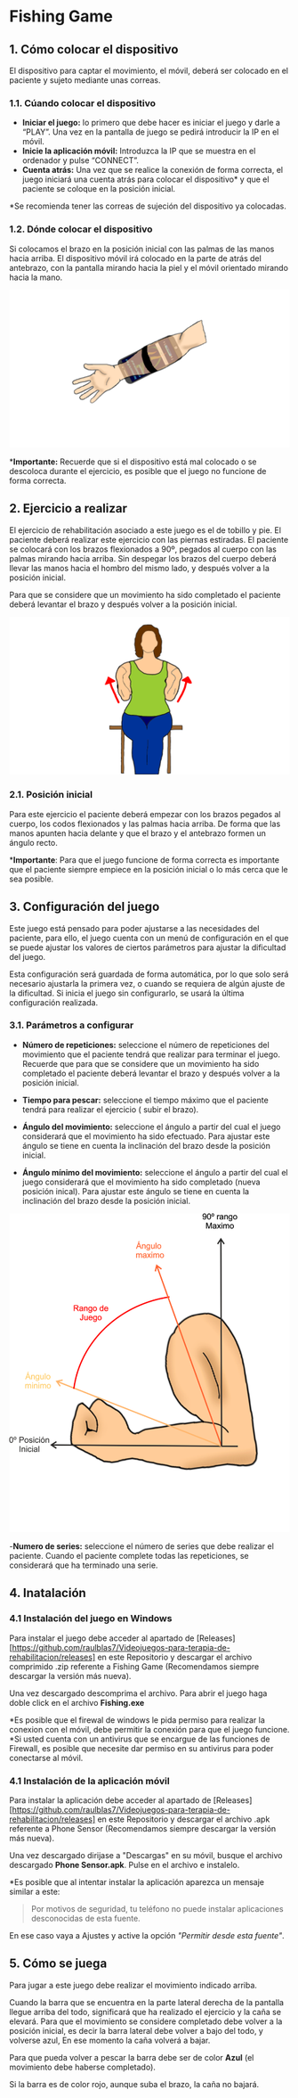 # Fishing Game
## 1. Cómo colocar el dispositivo
El dispositivo para captar el movimiento, el móvil, deberá ser colocado en el paciente y sujeto mediante unas correas.
### 1.1. Cúando colocar el dispositivo
- **Iniciar el juego:**  lo primero que debe hacer es iniciar el juego y darle a “PLAY”. Una vez en la pantalla de juego se pedirá introducir la IP en el móvil.
- **Inicie la aplicación móvil:**  Introduzca la IP que se muestra en el ordenador y pulse “CONNECT”.
- **Cuenta atrás:**  Una vez que se realice la conexión de forma correcta, el juego iniciará una cuenta atrás para colocar el dispositivo* y que el paciente se coloque en la posición inicial.

*Se recomienda tener las correas de sujeción del dispositivo ya colocadas.

### 1.2. Dónde colocar el dispositivo
Si colocamos el brazo en la posición inicial con las palmas de las manos hacia arriba.
El dispositivo móvil irá colocado en la parte de atrás del antebrazo, con la pantalla mirando hacia la piel y el móvil orientado mirando hacia la mano.

![Imagen colocación dispositivo](https://github.com/raulblas7/Videojuegos-para-terapia-de-rehabilitacion/blob/main/Imagenes/Dispositivo%20brazo%20fishing.png)

***Importante:** Recuerde que si el dispositivo está mal colocado o se descoloca durante el ejercicio, es posible que el juego no funcione de forma correcta.

## 2. Ejercicio a realizar

El ejercicio de rehabilitación asociado a este juego es el de tobillo y pie.
El paciente deberá realizar este ejercicio con las piernas estiradas.
El paciente se colocará con los brazos flexionados a 90º, pegados al cuerpo con las palmas mirando hacia arriba. Sin despegar los brazos del cuerpo deberá llevar las manos hacia el hombro del mismo lado, y después volver a la posición inicial.

 Para que se considere que un movimiento ha sido completado el paciente deberá levantar el brazo y después volver a la posición inicial.

![Imagen Ejercicio ](https://github.com/raulblas7/Videojuegos-para-terapia-de-rehabilitacion/blob/main/Imagenes/Ejercicio%20codo.png)

 ### 2.1. Posición inicial
 Para este ejercicio el paciente deberá empezar con los brazos pegados al cuerpo, los codos flexionados y las palmas hacia arriba. De forma que las manos apunten hacia delante y que el brazo y el antebrazo formen un ángulo recto.

***Importante**: Para que el juego funcione de forma correcta es importante que el paciente siempre empiece en la posición inicial o lo más cerca que le sea posible.

## 3. Configuración del juego
Este juego está pensado para poder ajustarse a las necesidades del paciente, para ello, el juego cuenta con un menú de configuración en el que se puede ajustar los valores de ciertos parámetros para ajustar la dificultad del juego.

Esta configuración será guardada de forma automática, por lo que solo será necesario ajustarla la primera vez, o cuando se requiera de algún ajuste de la dificultad.
Si inicia el juego sin configurarlo, se usará la última configuración realizada.

### 3.1. Parámetros a configurar

 - **Número de repeticiones:** seleccione el número de repeticiones del movimiento que el paciente tendrá que realizar para terminar el juego. Recuerde que para que se considere que un movimiento ha sido completado el paciente deberá levantar el brazo y después volver a la posición inicial.

  - **Tiempo para pescar:**  seleccione el tiempo máximo que el paciente tendrá para realizar el ejercicio ( subir el brazo).

  - **Ángulo del movimiento:**  seleccione el ángulo a partir del cual el juego considerará que el movimiento ha sido efectuado.
Para ajustar este ángulo se tiene en cuenta la inclinación del brazo desde la posición inicial.

  - **Ángulo mínimo del movimiento:**  seleccione el ángulo a partir del cual el juego considerará que el movimiento ha sido completado (nueva posición inical).
Para ajustar este ángulo se tiene en cuenta la inclinación del brazo desde la posición inicial.

![Imagen Rango movimiento ](https://github.com/raulblas7/Videojuegos-para-terapia-de-rehabilitacion/blob/main/Imagenes/Rango%20Ejer%20Fishing.png)

-**Numero de series:** seleccione el número de series que debe realizar el paciente.
Cuando el paciente complete todas las repeticiones, se considerará que ha terminado una serie.

## 4. Inatalación

### 4.1 Instalación del juego en Windows
Para instalar el juego debe acceder al apartado de [Releases][https://github.com/raulblas7/Videojuegos-para-terapia-de-rehabilitacion/releases] en este Repositorio y descargar el archivo comprimido .zip referente a Fishing Game (Recomendamos siempre descargar la versión más nueva).

Una vez descargado descomprima el archivo.
Para abrir el juego haga doble click en el archivo **Fishing.exe**

*Es posible que el firewal de windows le pida permiso para realizar la conexion con el móvil, debe permitir la conexión para que el juego funcione.
*Si usted cuenta con un antivirus que se encargue de las funciones de Firewall, es posible que necesite dar permiso en su antivirus para poder conectarse al móvil.

### 4.1 Instalación de la aplicación móvil

Para instalar la aplicación debe acceder al apartado de [Releases][https://github.com/raulblas7/Videojuegos-para-terapia-de-rehabilitacion/releases] en este Repositorio y descargar el archivo .apk referente a Phone Sensor (Recomendamos siempre descargar la versión más nueva).

Una vez descargado dirijase a "Descargas" en su móvil, busque el archivo descargado **Phone Sensor.apk**.
Pulse en el archivo e instalelo.

*Es posible que al intentar instalar la aplicación aparezca un mensaje similar a este: 
> Por motivos de seguridad, tu teléfono no puede instalar aplicaciones desconocidas de esta fuente.

En ese caso vaya a Ajustes y active la opción *"Permitir desde esta fuente"*.

## 5. Cómo se juega

Para jugar a este juego debe realizar el movimiento indicado arriba.

Cuando la barra que se encuentra en la parte lateral derecha de la pantalla llegue arriba del todo, significará que ha realizado el ejercicio y la caña se elevará. Para que el movimiento se considere completado debe volver a la posición inicial, es decir la barra lateral debe volver a bajo del todo, y volverse azul, En ese momento la caña volverá a bajar. 

Para que pueda volver a pescar la barra debe ser de color **Azul** (el movimiento debe haberse completado).

Si la barra es de color rojo, aunque suba el brazo, la caña no bajará.



